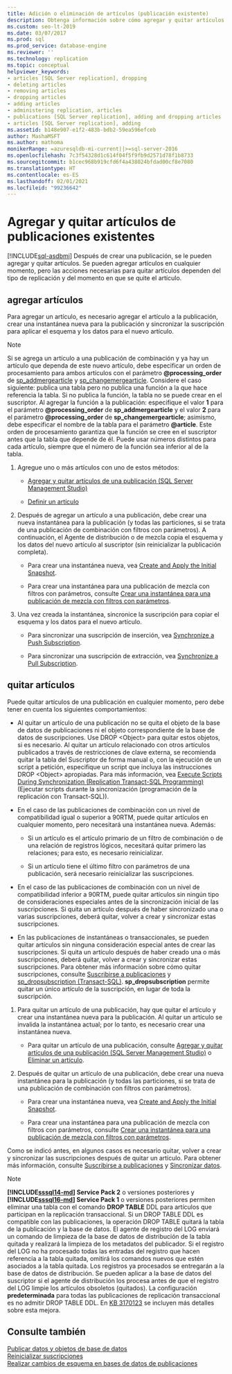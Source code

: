 ```yaml
---
title: Adición o eliminación de artículos (publicación existente)
description: Obtenga información sobre cómo agregar y quitar artículos de publicaciones existentes en SQL Server.
ms.custom: seo-lt-2019
ms.date: 03/07/2017
ms.prod: sql
ms.prod_service: database-engine
ms.reviewer: ''
ms.technology: replication
ms.topic: conceptual
helpviewer_keywords:
- articles [SQL Server replication], dropping
- deleting articles
- removing articles
- dropping articles
- adding articles
- administering replication, articles
- publications [SQL Server replication], adding and dropping articles
- articles [SQL Server replication], adding
ms.assetid: b148e907-e1f2-483b-bdb2-59ea596efceb
author: MashaMSFT
ms.author: mathoma
monikerRange: =azuresqldb-mi-current||>=sql-server-2016
ms.openlocfilehash: 7c3f54328d1c614f04f5f9fb9d2571d78f1b8733
ms.sourcegitcommit: b1cec968b919cfd6f4a438024bfdad00cf8e7080
ms.translationtype: HT
ms.contentlocale: es-ES
ms.lasthandoff: 02/01/2021
ms.locfileid: "99236642"
---
```

# <a name="add-articles-to-and-drop-articles-from-existing-publications"></a>Agregar y quitar artículos de publicaciones existentes
[!INCLUDE[sql-asdbmi](../../../includes/applies-to-version/sql-asdbmi.md)]
  Después de crear una publicación, se le pueden agregar y quitar artículos. Se pueden agregar artículos en cualquier momento, pero las acciones necesarias para quitar artículos dependen del tipo de replicación y del momento en que se quite el artículo.  
  
## <a name="adding-articles"></a>agregar artículos  
 Para agregar un artículo, es necesario agregar el artículo a la publicación, crear una instantánea nueva para la publicación y sincronizar la suscripción para aplicar el esquema y los datos para el nuevo artículo.  
  
> [!NOTE]
>  Si se agrega un artículo a una publicación de combinación y ya hay un artículo que dependa de este nuevo artículo, debe especificar un orden de procesamiento para ambos artículos con el parámetro **\@processing_order** de [sp_addmergearticle](../../../relational-databases/system-stored-procedures/sp-addmergearticle-transact-sql.md) y [sp_changemergearticle](../../../relational-databases/system-stored-procedures/sp-changemergearticle-transact-sql.md). Considere el caso siguiente: publica una tabla pero no publica una función a la que hace referencia la tabla. Si no publica la función, la tabla no se puede crear en el suscriptor. Al agregar la función a la publicación: especifique el valor **1** para el parámetro **\@processing_order** de **sp_addmergearticle** y el valor **2** para el parámetro **\@processing_order** de **sp_changemergearticle**; asimismo, debe especificar el nombre de la tabla para el parámetro **\@article**. Este orden de procesamiento garantiza que la función se cree en el suscriptor antes que la tabla que depende de él. Puede usar números distintos para cada artículo, siempre que el número de la función sea inferior al de la tabla.  
  
1.  Agregue uno o más artículos con uno de estos métodos:  
  
    -   [Agregar y quitar artículos de una publicación &#40;SQL Server Management Studio&#41;](../../../relational-databases/replication/publish/add-articles-to-and-drop-articles-from-a-publication.md)  
  
    -   [Definir un artículo](../../../relational-databases/replication/publish/define-an-article.md)  
  
2.  Después de agregar un artículo a una publicación, debe crear una nueva instantánea para la publicación (y todas las particiones, si se trata de una publicación de combinación con filtros con parámetros). A continuación, el Agente de distribución o de mezcla copia el esquema y los datos del nuevo artículo al suscriptor (sin reinicializar la publicación completa).  
  
    -   Para crear una instantánea nueva, vea [Create and Apply the Initial Snapshot](../../../relational-databases/replication/create-and-apply-the-initial-snapshot.md).  
  
    -   Para crear una instantánea para una publicación de mezcla con filtros con parámetros, consulte [Crear una instantánea para una publicación de mezcla con filtros con parámetros](../../../relational-databases/replication/create-a-snapshot-for-a-merge-publication-with-parameterized-filters.md).  
  
3.  Una vez creada la instantánea, sincronice la suscripción para copiar el esquema y los datos para el nuevo artículo.  

    -   Para sincronizar una suscripción de inserción, vea [Synchronize a Push Subscription](../../../relational-databases/replication/synchronize-a-push-subscription.md).  
  
    -   Para sincronizar una suscripción de extracción, vea [Synchronize a Pull Subscription](../../../relational-databases/replication/synchronize-a-pull-subscription.md).  
  
## <a name="dropping-articles"></a>quitar artículos  
 Puede quitar artículos de una publicación en cualquier momento, pero debe tener en cuenta los siguientes comportamientos:  
  
-   Al quitar un artículo de una publicación no se quita el objeto de la base de datos de publicaciones ni el objeto correspondiente de la base de datos de suscripciones. Use DROP \<Object> para quitar estos objetos, si es necesario. Al quitar un artículo relacionado con otros artículos publicados a través de restricciones de clave externa, se recomienda quitar la tabla del Suscriptor de forma manual o, con la ejecución de un script a petición, especifique un script que incluya las instrucciones DROP \<Object> apropiadas. Para más información, vea [Execute Scripts During Synchronization &#40;Replication Transact-SQL Programming&#41;](../../../relational-databases/replication/execute-scripts-during-synchronization-replication-transact-sql-programming.md) (Ejecutar scripts durante la sincronización (programación de la replicación con Transact-SQL)).  
  
-   En el caso de las publicaciones de combinación con un nivel de compatibilidad igual o superior a 90RTM, puede quitar artículos en cualquier momento, pero necesitará una instantánea nueva. Además:  
  
    -   Si un artículo es el artículo primario de un filtro de combinación o de una relación de registros lógicos, necesitará quitar primero las relaciones; para esto, es necesario reinicializar.  
  
    -   Si un artículo tiene el último filtro con parámetros de una publicación, será necesario reinicializar las suscripciones.  
  
-   En el caso de las publicaciones de combinación con un nivel de compatibilidad inferior a 90RTM, puede quitar artículos sin ningún tipo de consideraciones especiales antes de la sincronización inicial de las suscripciones. Si quita un artículo después de haber sincronizado una o varias suscripciones, deberá quitar, volver a crear y sincronizar estas suscripciones.  
  
-   En las publicaciones de instantáneas o transaccionales, se pueden quitar artículos sin ninguna consideración especial antes de crear las suscripciones. Si quita un artículo después de haber creado una o más suscripciones, deberá quitar, volver a crear y sincronizar estas suscripciones. Para obtener más información sobre cómo quitar suscripciones, consulte [Suscribirse a publicaciones](../../../relational-databases/replication/subscribe-to-publications.md) y [sp_dropsubscription &#40;Transact-SQL&#41;](../../../relational-databases/system-stored-procedures/sp-dropsubscription-transact-sql.md). **sp_dropsubscription** permite quitar un único artículo de la suscripción, en lugar de toda la suscripción.  
  
1.  Para quitar un artículo de una publicación, hay que quitar el artículo y crear una instantánea nueva para la publicación. Al quitar un artículo se invalida la instantánea actual; por lo tanto, es necesario crear una instantánea nueva.  
  
    -   Para quitar un artículo de una publicación, consulte [Agregar y quitar artículos de una publicación &#40;SQL Server Management Studio&#41;](../../../relational-databases/replication/publish/add-articles-to-and-drop-articles-from-a-publication.md) o [Eliminar un artículo](../../../relational-databases/replication/publish/delete-an-article.md).  
  
2.  Después de quitar un artículo de una publicación, debe crear una nueva instantánea para la publicación (y todas las particiones, si se trata de una publicación de combinación con filtros con parámetros).  
  
    -   Para crear una instantánea nueva, vea [Create and Apply the Initial Snapshot](../../../relational-databases/replication/create-and-apply-the-initial-snapshot.md).  
  
    -   Para crear una instantánea para una publicación de mezcla con filtros con parámetros, consulte [Crear una instantánea para una publicación de mezcla con filtros con parámetros](../../../relational-databases/replication/create-a-snapshot-for-a-merge-publication-with-parameterized-filters.md).  
  
 Como se indicó antes, en algunos casos es necesario quitar, volver a crear y sincronizar las suscripciones después de quitar un artículo. Para obtener más información, consulte [Suscribirse a publicaciones](../../../relational-databases/replication/subscribe-to-publications.md) y [Sincronizar datos](../../../relational-databases/replication/synchronize-data.md).  
 
 > [!NOTE]
 > **[!INCLUDE[sssql14-md](../../../includes/sssql14-md.md)] Service Pack 2** o versiones posteriores y **[!INCLUDE[sssql16-md](../../../includes/sssql16-md.md)] Service Pack 1** o versiones posteriores permiten eliminar una tabla con el comando **DROP TABLE** DDL para artículos que participan en la replicación transaccional. Si un DROP TABLE DDL es compatible con las publicaciones, la operación DROP TABLE quitará la tabla de la publicación y la base de datos. El agente de registro del LOG enviará un comando de limpieza de la base de datos de distribución de la tabla quitada y realizará la limpieza de los metadatos del publicador. Si el registro del LOG no ha procesado todas las entradas del registro que hacen referencia a la tabla quitada, omitirá los comandos nuevos que estén asociados a la tabla quitada. Los registros ya procesados se entregarán a la base de datos de distribución. Se pueden aplicar a la base de datos del suscriptor si el agente de distribución los procesa antes de que el registro del LOG limpie los artículos obsoletos (quitados). La configuración **predeterminada** para todas las publicaciones de replicación transaccional es no admitir DROP TABLE DDL. En [KB 3170123](https://support.microsoft.com/help/3170123/supports-drop-table-ddl-for-articles-that-are-included-in-transactional-replication-in-sql-server-2014-or-in-sql-server-2016-sp1) se incluyen más detalles sobre esta mejora.

  
## <a name="see-also"></a>Consulte también  
 [Publicar datos y objetos de base de datos](../../../relational-databases/replication/publish/publish-data-and-database-objects.md)   
 [Reinicializar suscripciones](../../../relational-databases/replication/reinitialize-subscriptions.md)   
 [Realizar cambios de esquema en bases de datos de publicaciones](../../../relational-databases/replication/publish/make-schema-changes-on-publication-databases.md)  
  
  
